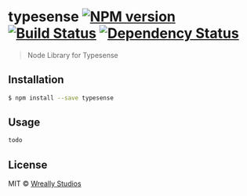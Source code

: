 # typesense [![NPM version][npm-image]][npm-url] [![Build Status][travis-image]][travis-url] [![Dependency Status][daviddm-image]][daviddm-url]
> Node Library for Typesense

## Installation

```sh
$ npm install --save typesense
```

## Usage

```js
todo
```
## License

MIT © [Wreally Studios](http://wreally.com)


[npm-image]: https://badge.fury.io/js/typesense.svg
[npm-url]: https://npmjs.org/package/typesense
[travis-image]: https://travis-ci.org/wreally/typesense.svg?branch=master
[travis-url]: https://travis-ci.org/wreally/typesense
[daviddm-image]: https://david-dm.org/wreally/typesense.svg?theme=shields.io
[daviddm-url]: https://david-dm.org/wreally/typesense
